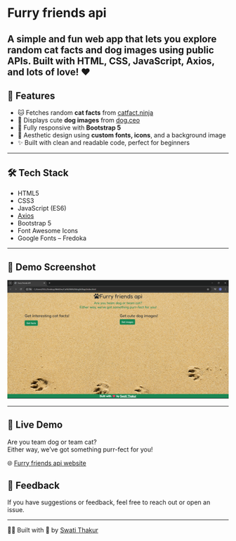 # Furry friends api

A simple and fun web app that lets you explore random **cat facts** and **dog images** using public APIs. Built with HTML, CSS, JavaScript, Axios, and lots of love! ❤️
---

## 🚀 Features

- 🐱 Fetches random **cat facts** from [catfact.ninja](https://catfact.ninja)
- 🐶 Displays cute **dog images** from [dog.ceo](https://dog.ceo/dog-api/)
- 📱 Fully responsive with **Bootstrap 5**
- 🎨 Aesthetic design using **custom fonts, icons**, and a background image
- ✨ Built with clean and readable code, perfect for beginners

---

## 🛠️ Tech Stack

- HTML5
- CSS3
- JavaScript (ES6)
- [Axios](https://axios-http.com/)
- Bootstrap 5
- Font Awesome Icons
- Google Fonts – Fredoka

---

## 📸 Demo Screenshot

![Furry Friends api Screenshot](screenshot.png)

---

## 🚀 Live Demo
Are you team dog or team cat?  
Either way, we’ve got something purr-fect for you!

🌐 [Furry friends api website](https://codebyswatii.github.io/-Simon-Says-Challenge/)  

## 📩 Feedback

If you have suggestions or feedback, feel free to reach out or open an issue.

---

👩‍💻 Built with 💙 by [Swati Thakur](https://github.com/codebyswatii)

<!-- Trigger GitHub Pages rebuild -->



